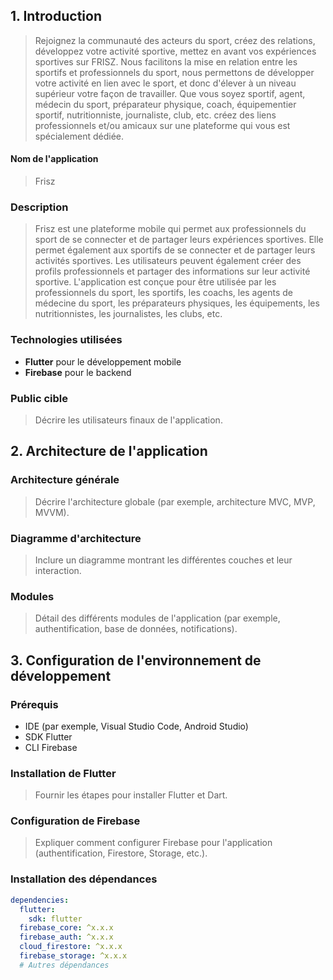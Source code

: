 ## 1. Introduction
>Rejoignez la communauté des acteurs du sport, créez des relations, développez votre activité sportive, mettez en avant vos expériences sportives sur FRISZ. Nous facilitons la mise en relation entre les sportifs et professionnels du sport, nous permettons de développer votre activité en lien avec le sport, et donc d'élever à un niveau supérieur votre façon de travailler. Que vous soyez sportif, agent, médecin du sport, préparateur physique, coach, équipementier sportif, nutritionniste, journaliste, club, etc. créez des liens professionnels et/ou amicaux sur une plateforme qui vous est spécialement dédiée.

#### Nom de l'application
> Frisz

### Description
> Frisz est une plateforme mobile qui permet aux professionnels du sport de se connecter et de partager leurs expériences sportives. Elle permet également aux sportifs de se connecter et de partager leurs activités sportives. Les utilisateurs peuvent également créer des profils professionnels et partager des informations sur leur activité sportive. L'application est conçue pour être utilisée par les professionnels du sport, les sportifs, les coachs, les agents de médecine du sport, les préparateurs physiques, les équipements, les nutritionnistes, les journalistes, les clubs, etc.  

### Technologies utilisées
- **Flutter** pour le développement mobile
- **Firebase** pour le backend

### Public cible
> Décrire les utilisateurs finaux de l'application.

## 2. Architecture de l'application
### Architecture générale
> Décrire l'architecture globale (par exemple, architecture MVC, MVP, MVVM).

### Diagramme d'architecture
> Inclure un diagramme montrant les différentes couches et leur interaction.

### Modules
> Détail des différents modules de l'application (par exemple, authentification, base de données, notifications).

## 3. Configuration de l'environnement de développement
### Prérequis
- IDE (par exemple, Visual Studio Code, Android Studio)
- SDK Flutter
- CLI Firebase

### Installation de Flutter
> Fournir les étapes pour installer Flutter et Dart.

### Configuration de Firebase
> Expliquer comment configurer Firebase pour l'application (authentification, Firestore, Storage, etc.).

### Installation des dépendances
```yaml
dependencies:
  flutter:
    sdk: flutter
  firebase_core: ^x.x.x
  firebase_auth: ^x.x.x
  cloud_firestore: ^x.x.x
  firebase_storage: ^x.x.x
  # Autres dépendances
